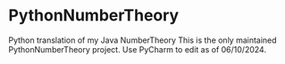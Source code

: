 # PythonNumberTheory
Python translation of my Java NumberTheory
This is the only maintained PythonNumberTheory project.
Use PyCharm to edit as of 06/10/2024.